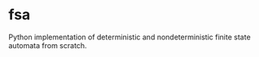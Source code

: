 # fsa
Python implementation of deterministic and nondeterministic finite state automata from scratch.
